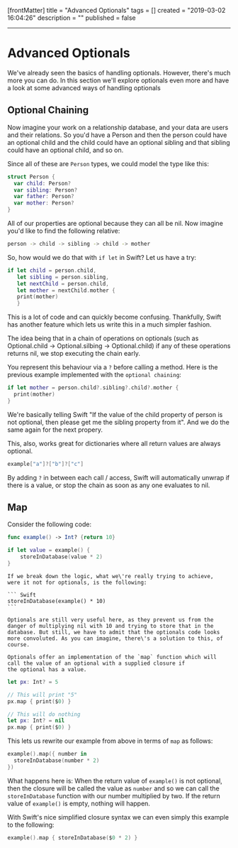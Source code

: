 [frontMatter]
title = "Advanced Optionals"
tags = []
created = "2019-03-02 16:04:26"
description = ""
published = false

---

# Advanced Optionals

We've already seen the basics of handling optionals. However, there's much more you can do.
In this section we'll explore optionals even more and have a look at some advanced ways of
handling optionals

## Optional Chaining

Now imagine your work on a relationship database, and your data are
users and their relations. So you'd have a Person and then the person
could have an optional child and the child could have an optional 
sibling and that sibling could have an optional child, and so on.

Since all of these are `Person` types, we could model the type like this:

``` Swift
struct Person {
  var child: Person?
  var sibling: Person?
  var father: Person?
  var mother: Person?
}
```

All of our properties are optional because they can all be nil.
Now imagine you'd like to find the following relative:

``` bash
person -> child -> sibling -> child -> mother
```

So, how would we do that with `if let` in Swift? Let us have a try:

``` Swift
if let child = person.child,
   let sibling = person.sibling,
   let nextChild = person.child,
   let mother = nextChild.mother {
   print(mother)
   }
```

This is a lot of code and can quickly become confusing. Thankfully,
Swift has another feature which lets us write this in a much simpler fashion.

The idea being that in a chain of operations on optionals
(such as Optional.child -> Optional.silbing -> Optional.child) 
if any of these operations returns nil, we stop executing the chain early.

You represent this behaviour via a `?` before calling a method. Here is the
previous example implemented with the `optional chaining`:

``` Swift
if let mother = person.child?.sibling?.child?.mother {
  print(mother)
}
```

We're basically telling Swift "If the value of the child property of person is not
optional, then please get me the sibling property from it". And we do the same again
for the next propery.

This, also, works great for dictionaries where all return values are always optional.

  ``` Swift
  example["a"]?["b"]?["c"]
  ```

By adding `?` in between each call / access, Swift will
automatically unwrap if there is a value, or stop the chain as soon
as any one evaluates to nil.

## Map

Consider the following code:

``` Swift
func example() -> Int? {return 10}

if let value = example() {
    storeInDatabase(value * 2)
}
```

    If we break down the logic, what we\'re really trying to achieve,
    were it not for optionals, is the following:

    ``` Swift
    storeInDatabase(example() * 10)
    ```

    Optionals are still very useful here, as they prevent us from the
    danger of multiplying nil with 10 and trying to store that in the
    database. But still, we have to admit that the optionals code looks
    more convoluted. As you can imagine, there\'s a solution to this, of
    course.

    Optionals offer an implementation of the `map` function which will
    call the value of an optional with a supplied closure if
    the optional has a value.

``` Swift
let px: Int? = 5

// This will print "5"
px.map { print($0) }

// This will do nothing
let px: Int? = nil
px.map { print($0) }

```

This lets us rewrite our example from above in terms of `map` as follows:

``` Swift
example().map({ number in 
  storeInDatabase(number * 2) 
})
```

What happens here is: When the return value of `example()` is not optional, then the closure
will be called the value as `number` and so we can call the `storeInDatabase` function with our number multiplied by two. If the return value of `example()` is empty, nothing will happen.

With Swift's nice simplified closure syntax we can even simply this example to the following:

``` Swift
example().map { storeInDatabase($0 * 2) }
```

